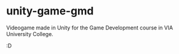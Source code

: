 # unity-game-gmd
Videogame made in Unity for the Game Development course in VIA University College.

:D
